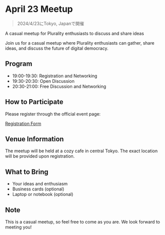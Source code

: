 # April 23 Meetup

> 2024/4/23にTokyo, Japanで開催

A casual meetup for Plurality enthusiasts to discuss and share ideas


Join us for a casual meetup where Plurality enthusiasts can gather, share ideas, and discuss the future of digital democracy.

## Program

- 19:00-19:30: Registration and Networking
- 19:30-20:30: Open Discussion
- 20:30-21:00: Free Discussion and Networking

## How to Participate

Please register through the official event page:

[Registration Form](https://plurality.net/april-23-meetup-2024)

## Venue Information

The meetup will be held at a cozy cafe in central Tokyo. The exact location will be provided upon registration.

## What to Bring

- Your ideas and enthusiasm
- Business cards (optional)
- Laptop or notebook (optional)

## Note

This is a casual meetup, so feel free to come as you are. We look forward to meeting you!
